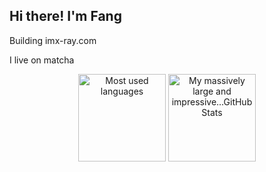 ## Hi there! I'm Fang

Building imx-ray.com

I live on matcha


<p align="center">
  <img height="140" src="https://github-readme-stats-armchair-traveller.vercel.app/api/top-langs/?username=armchair-traveller&layout=compact&hide=makefile&theme=nord" alt="Most used languages" />
  <img height="140" src="https://github-readme-stats-armchair-traveller.vercel.app/api?username=armchair-traveller&show_icons=true&count_private=true&hide=stars,prs&theme=nord" alt="My massively large and impressive...GitHub Stats" />
</p>
